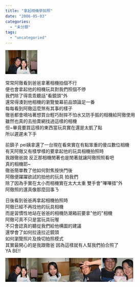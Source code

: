 ```yaml
---
title: "拿起相機學拍照"
date: "2006-05-03"
categories: 
  - "未分類"
tags: 
  - "uncategoried"
---
```


![](images/131749488_1208a4bf0e_t.jpg)

常常阿徹看到爸爸拿著相機拍個不行  
便也會拿起他的相機玩具對我們照個不停  
我們除了得乖乖聽話"看鏡頭"外  
還常得湊到他相機的瀏覽螢幕前品頭論足一番  
每每看到阿徹這麼煞有其事的樣子  
徹爸都會嘀咕著想買台輕巧耐摔不怕水又防手振的相機給阿徹使用  
雖然也真的去拍賣網找過這樣的相機  
但~畢竟要買這樣的東西當玩具實在還是太凱了點  
所以遲遲未下手

前鎮子 pei姨拿還了一台現在看來實在有點笨重的傻瓜數位相機  
有天阿徹又有樣學樣的要拿起他的玩具相機拍照時  
我跟徹爸說 反正那相機閒著也是閒著就讓阿徹照照看吧  
真的相機耶~  
徹爸簡單教了他如何對焦按快門後  
阿徹便躍躍欲試的拍他的玩具 拍我們  
除了因為手實在太小而相機實在太大太重 雙手會"嗶嗶措"外  
阿徹照的還真像那麼回事ㄋ

  
日後看到爸爸再拿起相機拍照時  
阿徹已經不再找他的玩具相機  
而是習慣性地站在爸爸的相機防潮箱前要拿"他的"相機  
阿徹可真不只是當玩具玩喔  
不只會認真的聽從我們給他構圖的建議  
還學會了如何拉遠拉近鏡頭  
如何瀏覽照片及換切拍照模式  
其實最開心的是我跟徹爸 因為這樣就有人幫我們拍合照了  
YA BE!!

![](images/131749488_1208a4bf0e_t.jpg)![](images/131749547_28bea03627_t.jpg)![](images/131749595_baebd3f1ed_t.jpg)![](images/131749419_92697067b5_t.jpg)
